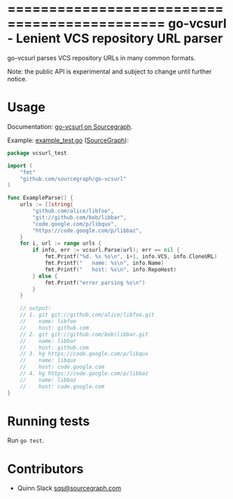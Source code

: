 =============================================
go-vcsurl - Lenient VCS repository URL parser
=============================================

go-vcsurl parses VCS repository URLs in many common formats.

Note: the public API is experimental and subject to change until further notice.


Usage
=====

Documentation:
[go-vcsurl on Sourcegraph](https://sourcegraph.com/repos/github.com/sourcegraph/go-vcsurl).

Example: [example_test.go](https://github.com/sourcegraph/go-vcsurl/blob/master/example_test.go) ([SourceGraph](https://sourcegraph.com/repos/github.com/sourcegraph/go-vcsurl/tree/master/example_test.go)):

```go
package vcsurl_test

import (
	"fmt"
	"github.com/sourcegraph/go-vcsurl"
)

func ExampleParse() {
	urls := []string{
		"github.com/alice/libfoo",
		"git://github.com/bob/libbar",
		"code.google.com/p/libqux",
		"https://code.google.com/p/libbaz",
	}
	for i, url := range urls {
		if info, err := vcsurl.Parse(url); err == nil {
			fmt.Printf("%d. %s %s\n", i+1, info.VCS, info.CloneURL)
			fmt.Printf("   name: %s\n", info.Name)
			fmt.Printf("   host: %s\n", info.RepoHost)
		} else {
			fmt.Printf("error parsing %s\n")
		}
	}

	// output:
	// 1. git git://github.com/alice/libfoo.git
	//    name: libfoo
	//    host: github.com
	// 2. git git://github.com/bob/libbar.git
	//    name: libbar
	//    host: github.com
	// 3. hg https://code.google.com/p/libqux
	//    name: libqux
	//    host: code.google.com
	// 4. hg https://code.google.com/p/libbaz
	//    name: libbaz
	//    host: code.google.com
}
```


Running tests
=============

Run `go test`.


Contributors
============

* Quinn Slack <sqs@sourcegraph.com>
